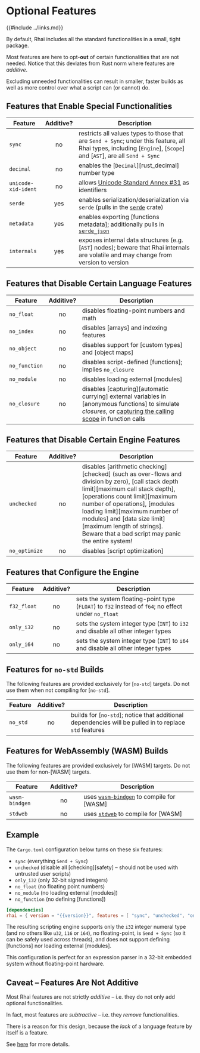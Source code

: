 Optional Features
================

{{#include ../links.md}}

By default, Rhai includes all the standard functionalities in a small, tight package.

Most features are here to opt-**out** of certain functionalities that are not needed.
Notice that this deviates from Rust norm where features are _additive_.

Excluding unneeded functionalities can result in smaller, faster builds as well as
more control over what a script can (or cannot) do.


Features that Enable Special Functionalities
-------------------------------------------

| Feature             | Additive? | Description                                                                                                                                                        |
| ------------------- | :-------: | ------------------------------------------------------------------------------------------------------------------------------------------------------------------ |
| `sync`              |    no     | restricts all values types to those that are `Send + Sync`; under this feature, all Rhai types, including [`Engine`], [`Scope`] and [`AST`], are all `Send + Sync` |
| `decimal`           |    no     | enables the [`Decimal`][rust_decimal] number type                                                                                                                  |
| `unicode-xid-ident` |    no     | allows [Unicode Standard Annex #31](http://www.unicode.org/reports/tr31/) as identifiers                                                                           |
| `serde`             |    yes    | enables serialization/deserialization via `serde` (pulls in the [`serde`](https://crates.io/crates/serde) crate)                                                   |
| `metadata`          |    yes    | enables exporting [functions metadata]; additionally pulls in [`serde_json`](https://crates.io/crates/serde_json)                                                  |
| `internals`         |    yes    | exposes internal data structures (e.g. [`AST`] nodes); beware that Rhai internals are volatile and may change from version to version                              |


Features that Disable Certain Language Features
----------------------------------------------

| Feature       | Additive? | Description                                                                                                                                                                                         |
| ------------- | :-------: | --------------------------------------------------------------------------------------------------------------------------------------------------------------------------------------------------- |
| `no_float`    |    no     | disables floating-point numbers and math                                                                                                                                                            |
| `no_index`    |    no     | disables [arrays] and indexing features                                                                                                                                                             |
| `no_object`   |    no     | disables support for [custom types] and [object maps]                                                                                                                                               |
| `no_function` |    no     | disables script-defined [functions]; implies `no_closure`                                                                                                                                           |
| `no_module`   |    no     | disables loading external [modules]                                                                                                                                                                 |
| `no_closure`  |    no     | disables [capturing][automatic currying] external variables in [anonymous functions] to simulate _closures_, or [capturing the calling scope]({{rootUrl}}/language/fn-capture.md) in function calls |


Features that Disable Certain Engine Features
--------------------------------------------

| Feature       | Additive? | Description                                                                                                                                                                                                                                                                                                                                                   |
| ------------- | :-------: | ------------------------------------------------------------------------------------------------------------------------------------------------------------------------------------------------------------------------------------------------------------------------------------------------------------------------------------------------------------- |
| `unchecked`   |    no     | disables [arithmetic checking][checked] (such as over-flows and division by zero), [call stack depth limit][maximum call stack depth], [operations count limit][maximum number of operations], [modules loading limit][maximum number of modules] and [data size limit][maximum length of strings].<br/>Beware that a bad script may panic the entire system! |
| `no_optimize` |    no     | disables [script optimization]                                                                                                                                                                                                                                                                                                                                |


Features that Configure the Engine
---------------------------------

| Feature     | Additive? | Description                                                                                         |
| ----------- | :-------: | --------------------------------------------------------------------------------------------------- |
| `f32_float` |    no     | sets the system floating-point type (`FLOAT`) to `f32` instead of `f64`; no effect under `no_float` |
| `only_i32`  |    no     | sets the system integer type (`INT`) to `i32` and disable all other integer types                   |
| `only_i64`  |    no     | sets the system integer type (`INT`) to `i64` and disable all other integer types                   |


Features for `no-std` Builds
---------------------------

The following features are provided exclusively for [`no-std`] targets.
Do not use them when not compiling for [`no-std`].

| Feature  | Additive? | Description                                                                                            |
| -------- | :-------: | ------------------------------------------------------------------------------------------------------ |
| `no_std` |    no     | builds for [`no-std`]; notice that additional dependencies will be pulled in to replace `std` features |


Features for WebAssembly (WASM) Builds
-------------------------------------

The following features are provided exclusively for [WASM] targets.
Do not use them for non-[WASM] targets.

| Feature        | Additive? | Description                                                                        |
| -------------- | :-------: | ---------------------------------------------------------------------------------- |
| `wasm-bindgen` |    no     | uses [`wasm-bindgen`](https://crates.io/crates/wasm-bindgen) to compile for [WASM] |
| `stdweb`       |    no     | uses [`stdweb`](https://crates.io/crates/stdweb) to compile for [WASM]             |


Example
-------

The `Cargo.toml` configuration below turns on these six features:

* `sync` (everything `Send + Sync`)
* `unchecked` (disable all [checking][safety] &ndash; should not be used with untrusted user scripts)
* `only_i32` (only 32-bit signed integers)
* `no_float` (no floating point numbers)
* `no_module` (no loading external [modules])
* `no_function` (no defining [functions])

```toml
[dependencies]
rhai = { version = "{{version}}", features = [ "sync", "unchecked", "only_i32", "no_float", "no_module", "no_function" ] }
```

The resulting scripting engine supports only the `i32` integer numeral type (and no others like `u32`, `i16` or `i64`),
no floating-point, is `Send + Sync` (so it can be safely used across threads), and does not support defining [functions]
nor loading external [modules].

This configuration is perfect for an expression parser in a 32-bit embedded system without floating-point hardware.


Caveat &ndash; Features Are Not Additive
---------------------------------------

Most Rhai features are not strictly _additive_ &ndash; i.e. they do not only add optional functionalities.

In fact, most features are _subtractive_ &ndash; i.e. they _remove_ functionalities.

There is a reason for this design, because the _lack_ of a language feature by itself is a feature.

See [here]({{rootUrl}}/patterns/multiple.md) for more details.
